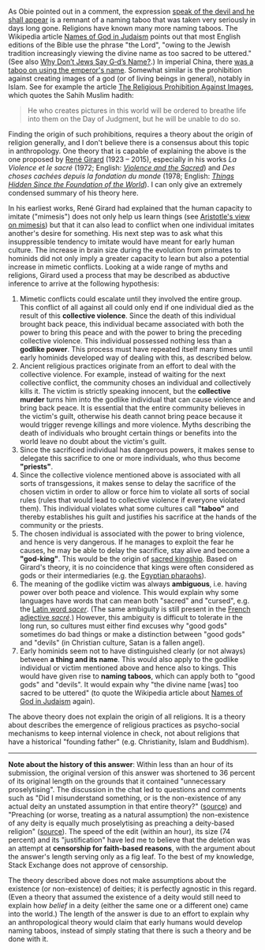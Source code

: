 As Obie pointed out in a comment, the expression [speak of the devil and he shall appear](https://en.wikipedia.org/wiki/Speak_of_the_devil) is a remnant of a naming taboo that was taken very seriously in days long gone. Religions have known many more naming taboos. The Wikipedia article [Names of God in Judaism](https://en.wikipedia.org/wiki/Names_of_God_in_Judaism) points out that most English editions of the Bible use the phrase "the Lord", "owing to the Jewish tradition increasingly viewing the divine name as too sacred to be uttered." (See also [Why Don’t Jews Say G‑d’s Name?](https://www.chabad.org/library/article_cdo/aid/1443443/jewish/Why-Dont-Jews-Say-Gds-Name.htm).) In imperial China, there [was a taboo on using the emperor's name](https://en.wikipedia.org/wiki/Naming_taboo). Somewhat similar is the prohibition against creating images of a god (or of living beings in general), notably in Islam. See for example the article [The Religious Prohibition Against Images](https://www.davidmus.dk/en/collections/islamic/cultural-history-themes/image-prohibition), which quotes the Sahih Muslim hadith:

> He who creates pictures in this world will be ordered to breathe life into them on the Day of Judgment, but he will be unable to do so.

Finding the origin of such prohibitions, requires a theory about the origin of religion generally, and I don't believe there is a consensus about this topic in anthropology. One theory that is capable of explaining the above is the one proposed by [René Girard](https://en.wikipedia.org/wiki/Ren%C3%A9_Girard) (1923 – 2015), especially in his works *La Violence et le sacré* (1972; English: [*Violence and the Sacred*](https://jhupbooks.press.jhu.edu/title/violence-and-sacred)) and *Des choses cachées depuis la fondation du monde* (1978; English: [*Things Hidden Since the Foundation of the World*](https://www.sup.org/books/title/?id=2670)). I can only give an extremely condensed summary of his theory here.

In his earliest works, René Girard had explained that the human capacity to imitate ("mimesis") does not only help us learn things (see [Aristotle's view on mimesis](http://newlearningonline.com/new-learning/chapter-8/aristotle-on-mimesis)) but that it can also lead to conflict when one individual imitates another's desire for something. His next step was to ask what this insuppressible tendency to imitate would have meant for early human culture. The increase in brain size during the evolution from primates to hominids did not only imply a greater capacity to learn but also a potential increase in mimetic conflicts. Looking at a wide range of myths and religions, Girard used a process that may be described as abductive inference to arrive at the following hypothesis:

1. Mimetic conflicts could escalate until they involved the entire group. This conflict of all against all could only end if one individual died as the result of this **collective violence**. Since the death of this individual brought back peace, this individual became associated with both the power to bring this peace and with the power to bring the preceding collective violence. This individual possessed nothing less than a **godlike power**. This process must have repeated itself many times until early hominids developed way of dealing with this, as described below.
2. Ancient religious practices originate from an effort to deal with the collective violence. For example, instead of waiting for the next collective conflict, the community choses an individual and collectively kills it. The victim is strictly speaking innocent, but the **collective murder** turns him into the godlike individual that can cause violence and bring back peace. It is essential that the entire community believes in the victim's guilt, otherwise his death cannot bring peace because it would trigger revenge killings and more violence. Myths describing the death of individuals who brought certain things or benefits into the world leave no doubt about the victim's guilt.
3. Since the sacrificed individual has dangerous powers, it makes sense to delegate this sacrifice to one or more individuals, who thus become **"priests"**.
4. Since the collective violence mentioned above is associated with all sorts of transgessions, it makes sense to delay the sacrifice of the chosen victim in order to allow or force him to violate all sorts of social rules (rules that would lead to collective violence if everyone violated them). This individual violates what some cultures call **"taboo"** and thereby establishes his guilt and justifies his sacrifice at the hands of the community or the priests.
5. The chosen individual is associated with the power to bring violence, and hence is very dangerous. If he manages to exploit the fear he causes, he may be able to delay the sacrifice, stay alive and become a **"god-king"**. This would be the origin of [sacred kingship](https://en.wikipedia.org/wiki/Sacred_king). Based on Girard's theory, it is no coincidence that kings were often considered as gods or their intermediaries (e.g. the [Egyptian pharaohs](https://en.wikipedia.org/wiki/Pharaoh)).
6. The meaning of the godlike victim was always **ambiguous**, i.e. having power over both peace and violence. This would explain why some languages have words that can mean both "sacred" and "cursed", e.g. the [Latin word *sacer*](https://en.wiktionary.org/wiki/sacer). (The same ambiguity is still present in the [French adjective *sacré*](https://en.wiktionary.org/wiki/sacr%C3%A9).) However, this ambiguity is difficult to tolerate in the long run, so cultures must either find excuses why "good gods" sometimes do bad things or make a distinction between "good gods" and "devils" (in Christian culture, Satan is a fallen angel). 
7. Early hominids seem not to have distinguished clearly (or not always) between **a thing and its name**. This would also apply to the godlike individual or victim mentioned above and hence also to kings. This would have given rise to **naming taboos**, which can apply both to "good gods" and "devils". It would expain why "the divine name [was] too sacred to be uttered" (to quote the Wikipedia article about [Names of God in Judaism](https://en.wikipedia.org/wiki/Names_of_God_in_Judaism) again).

The above theory does not explain the origin of all religions. It is a theory about describes the emergence of religious practices as psycho-social mechanisms to keep internal violence in check, not about religions that have a historical "founding father" (e.g. Christianity, Islam and Buddhism).

--- 

**Note about the history of this answer**: Within less than an hour of its submission, the original version of this answer was shortened to 36 percent of its original length on the grounds that it contained "unnecessary proselytising". The discussion in the chat led to questions and comments such as "Did I misunderstand something, or is the non-existence of any actual deity an unstated assumption in that entire theory?" ([source](https://chat.stackexchange.com/transcript/message/51535413#51535413)) and "Preaching (or worse, treating as a natural assumption) the non-existence of any deity is equally much proselytising as preaching a deity-based religion" ([source](https://chat.stackexchange.com/transcript/message/51535462#51535462)). The speed of the edit (within an hour), its size (74 percent) and its "justification" have led me to believe that the deletion was an attempt at **censorship for faith-based reasons**, with the argument about the answer's length serving only as a fig leaf. To the best of my knowledge, Stack Exchange does not approve of censorship.

The theory described above does not make assumptions about the existence (or non-existence) of deities; it is perfectly agnostic in this regard. (Even a theory that assumed the existence of a deity would still need to explain how *belief* in a deity (either the same one or a different one) came into the world.) The length of the answer is due to an effort to explain why an anthropological theory would claim that early humans would develop naming taboos, instead of simply stating that there is such a theory and be done with it.
